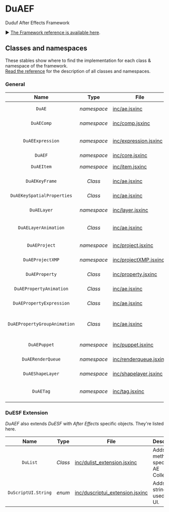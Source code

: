 # DuAEF
Duduf After Effects Framework

► [The Framework reference is available here](http://duaef.rxlab.io).

## Classes and namespaces

These stables show where to find the implementation for each class & namespace of the framework.  
[Read the reference](http://duaef.rxlab.io) for the description of all classes and namespaces.

### General

| Name | Type | File | Description |
| :---: | :---: | --- | --- |
| `DuAE` | *namespace* | [inc/ae.jsxinc](https://github.com/RxLaboratory/DuESF/blob/main/inc/ae.jsxinc) | Application specific objects and methods. |
| `DuAEComp` | *namespace* | [inc/comp.jsxinc](https://github.com/RxLaboratory/DuESF/blob/main/inc/comp.jsxinc) | Composition specific objects and methods. |
| `DuAEExpression` | *namespace* | [inc/expression.jsxinc](https://github.com/RxLaboratory/DuESF/blob/main/inc/expression.jsxinc) | Expression specific objects and methods and cache system. |
| `DuAEF` | *namespace* | [inc/core.jsxinc](https://github.com/RxLaboratory/DuESF/blob/main/inc/core.jsxinc) | Main objects and methods. |
| `DuAEItem` | *namespace* | [inc/item.jsxinc](https://github.com/RxLaboratory/DuESF/blob/main/inc/item.jsxinc) | Projecct items specific objects and methods. |
| `DuAEKeyFrame` | *Class* | [inc/ae.jsxinc](https://github.com/RxLaboratory/DuESF/blob/main/inc/ae.jsxinc) | Properties of an After Effects Keyframe. |
| `DuAEKeySpatialProperties` | *Class* | [inc/ae.jsxinc](https://github.com/RxLaboratory/DuESF/blob/main/inc/ae.jsxinc) | Spatial properties of a DuAEKeyFrame. |
| `DuAELayer` | *namespace* | [inc/layer.jsxinc](https://github.com/RxLaboratory/DuESF/blob/main/inc/layer.jsxinc) | Layer specific objects and methods. |
| `DuAELayerAnimation` | *Class* | [inc/ae.jsxinc](https://github.com/RxLaboratory/DuESF/blob/main/inc/ae.jsxinc) | Contains all DuAEPropertyGroupAnimation from an After Effects Layer. |
| `DuAEProject` | *namespace* | [inc/project.jsxinc](https://github.com/RxLaboratory/DuESF/blob/main/inc/project.jsxinc) | Project specific objects and methods. |
| `DuAEProjectXMP` | *namespace* | [inc/projectXMP.jsxinc](https://github.com/RxLaboratory/DuESF/blob/main/inc/projectXMP.jsxinc) | Manages XMP Metadata of the project. |
| `DuAEProperty` | *Class* | [inc/property.jsxinc](https://github.com/RxLaboratory/DuESF/blob/main/inc/property.jsxinc) | Property specific objects and methods. |
| `DuAEPropertyAnimation` | *Class* | [inc/ae.jsxinc](https://github.com/RxLaboratory/DuESF/blob/main/inc/ae.jsxinc) | Describes the animation of an After Effects property. |
| `DuAEPropertyExpression` | *Class* | [inc/ae.jsxinc](https://github.com/RxLaboratory/DuESF/blob/main/inc/ae.jsxinc) | Describes an expression and the property containing it. |
| `DuAEPropertyGroupAnimation` | *Class* | [inc/ae.jsxinc](https://github.com/RxLaboratory/DuESF/blob/main/inc/ae.jsxinc) | Contains all DuAEPropertyAnimation from an After Effects PropertyGroup. |
| `DuAEPuppet` | *namespace* | [inc/puppet.jsxinc](https://github.com/RxLaboratory/DuESF/blob/main/inc/puppet.jsxinc) | Puppet tool specific objects and methods. |
| `DuAERenderQueue` | *namespace* | [inc/renderqueue.jsxinc](https://github.com/RxLaboratory/DuESF/blob/main/inc/renderqueue.jsxinc) | Render queue specific objects and methods. |
| `DuAEShapeLayer` | *namespace* | [inc/shapelayer.jsxinc](https://github.com/RxLaboratory/DuESF/blob/main/inc/shapelayer.jsxinc) | Shape layer specific objects and methods. |
| `DuAETag` | *namespace* | [inc/tag.jsxinc](https://github.com/RxLaboratory/DuESF/blob/main/inc/tag.jsxinc) |  Tag methods. Tags are layer markers used by DuAEF to store data. |

### DuESF Extension

*DuAEF* also extends *DuESF* with *After Effects* specific objects. They're listed here.

| Name | Type | File | Description |
| :---: | :---: | --- | --- |
| `DuList` | *Class* | [inc/dulist_extension.jsxinc](https://github.com/RxLaboratory/DuAEF/blob/main/inc/dulist_extension.jsxinc) | Adds methods specific to AE Collections. |
| `DuScriptUI.String` | *enum* | [inc/duscriptui_extension.jsxinc](https://github.com/RxLaboratory/DuAEF/blob/main/inc/duscriptui_extension.jsxinc) | Adds new strings used by the UI. |
